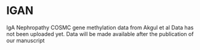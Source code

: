 # IGAN
IgA Nephropathy COSMC gene methylation data from Akgul et al
Data has not been uploaded yet. Data will be made available after the publication of our manuscript
